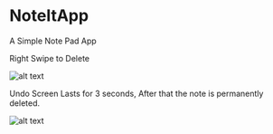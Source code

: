 # NoteItApp
A Simple Note Pad App  
    
  Right Swipe to Delete   
  
![alt text](https://user-images.githubusercontent.com/29076137/28182587-50d264de-682a-11e7-8213-3621bb536425.png)  
    
   Undo Screen Lasts for 3 seconds, After that the note is permanently deleted.    
  
![alt text](https://user-images.githubusercontent.com/29076137/28182652-77ae3394-682a-11e7-8e0b-4b0e4a34d9b0.png)
